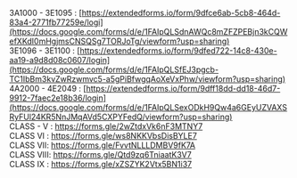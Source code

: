 3A1000 - 3E1095 :  [https://extendedforms.io/form/9dfce6ab-5cb8-464d-83a4-2771fb77259e/logi](https://docs.google.com/forms/d/e/1FAIpQLSdnAWQc8mZFZPEBjn3kCQWefXKdI0mHgjmsCNSQSg7TORJoTg/viewform?usp=sharing) <br>
3E1096 - 3E1100 :  [https://extendedforms.io/form/9dfed722-14c8-430e-aa19-a9d8d08c0607/login](https://docs.google.com/forms/d/e/1FAIpQLSfEJ3pgcb-TC1IbBm3kvZwRzwmvc5-a5gPiBfwgqAoXeVxPhw/viewform?usp=sharing)<br>
4A2000 - 4E2049 :  [https://extendedforms.io/form/9dff18dd-dd18-46d7-9912-7faec2e18b36/login](https://docs.google.com/forms/d/e/1FAIpQLSexODkH9Qw4a6GEyUZVAXSRyFUl24KR5NnJMqAVd5CXPYFedQ/viewform?usp=sharing)<br>
CLASS - V : https://forms.gle/2wZtdxVk6nF3MTNY7<br>
CLASS VI : https://forms.gle/ws8NKKVbsDisBYLE7<br>
CLASS VII: https://forms.gle/FvvtNLLLDMBV9fK7A<br>
CLASS VIII:  https://forms.gle/Qtd9zq6TniaatK3V7<br>
CLASS IX  :  https://forms.gle/xZSZYK2Vtx5BN1i37
